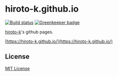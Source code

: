 # hiroto-k.github.io

[![Build status](https://img.shields.io/travis/hiroto-k/hiroto-k.github.io/master.svg?style=flat-square)](https://travis-ci.org/hiroto-k/hiroto-k.github.io)
[![Greenkeeper badge](https://badges.greenkeeper.io/hiroto-k/hiroto-k.github.io.svg)](https://greenkeeper.io/)

[hiroto-k](https://github.com/hiroto-k)'s github pages.

[https://hiroto-k.github.io/](https://hiroto-k.github.io/)

## License

[MIT License](https://github.com/hiroto-k/hiroto-k.github.io/blob/master/LICENSE "MIT License")
